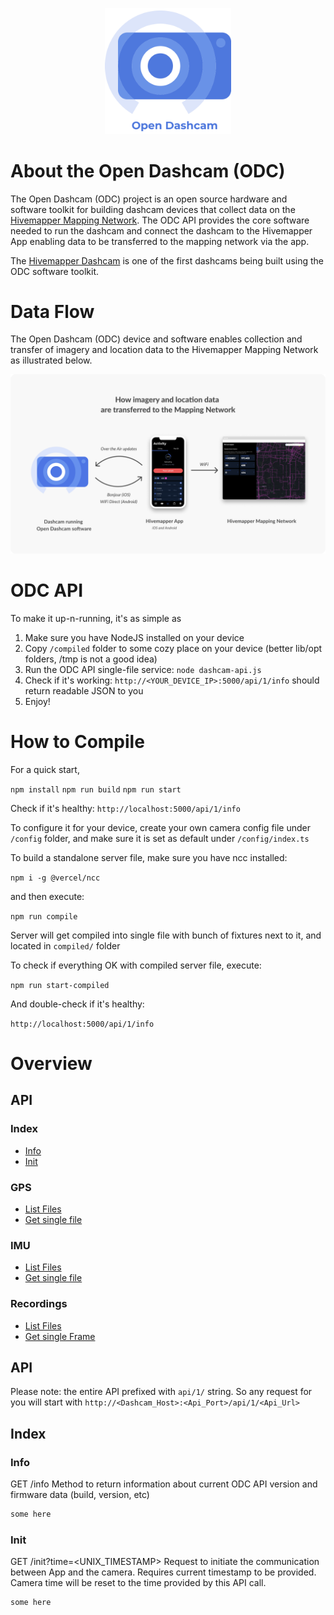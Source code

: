 <p align="center">
  <img src="/Open_Dashcam_logo.png?raw=true" width=40% height=40% />
</p>

# About the Open Dashcam (ODC)

The Open Dashcam (ODC) project is an open source hardware and software toolkit for building dashcam devices that collect data on the [Hivemapper Mapping Network](https://hivemapper.com/mapping-network#introduction). The ODC API provides the core software needed to run the dashcam and connect the dashcam to the Hivemapper App enabling data to be transferred to the mapping network via the app.

The [Hivemapper Dashcam](https://hivemapper.com/hivemapper-dashcam) is one of the first dashcams being built using the ODC software toolkit.

# Data Flow

The Open Dashcam (ODC) device and software enables collection and transfer of imagery and location data to the Hivemapper Mapping Network as illustrated below.

![End to End Data Flow](/hivemapper_data_transfer_process-3.png?raw=true 'Open Dashcam')

# ODC API

To make it up-n-running, it's as simple as

1. Make sure you have NodeJS installed on your device
2. Copy `/compiled` folder to some cozy place on your device (better lib/opt folders, /tmp is not a good idea)
3. Run the ODC API single-file service: `node dashcam-api.js`
4. Check if it's working: `http://<YOUR_DEVICE_IP>:5000/api/1/info` should return readable JSON to you
5. Enjoy!

# How to Compile

For a quick start,

`npm install`
`npm run build`
`npm run start`

Check if it's healthy:
`http://localhost:5000/api/1/info`

To configure it for your device,
create your own camera config file under `/config` folder, and make sure it is set as default under `/config/index.ts`

To build a standalone server file,
make sure you have ncc installed:

`npm i -g @vercel/ncc`

and then execute:

`npm run compile`

Server will get compiled into single file with bunch of fixtures next to it, and located in `compiled/` folder

To check if everything OK with compiled server file, execute:

`npm run start-compiled`

And double-check if it's healthy:

`http://localhost:5000/api/1/info`

# Overview

## API

### Index

- [Info](#info)
- [Init](#init)

### GPS

- [List Files](#gps-list)
- [Get single file](#gps-single)

### IMU

- [List Files](#imu-list)
- [Get single file](#imu-single)

### Recordings

- [List Files](#recordings-list)
- [Get single Frame](#recordings-single)

## API

Please note: the entire API prefixed with `api/1/` string.
So any request for you will start with `http://<Dashcam_Host>:<Api_Port>/api/1/<Api_Url>`

## Index

### Info

GET /info
Method to return information about current ODC API version and firmware data (build, version, etc)

```javascript
some here
```

### Init

GET /init?time=<UNIX_TIMESTAMP>
Request to initiate the communication between App and the camera. Requires current timestamp to be provided.
Camera time will be reset to the time provided by this API call.

```javascript
some here
```
